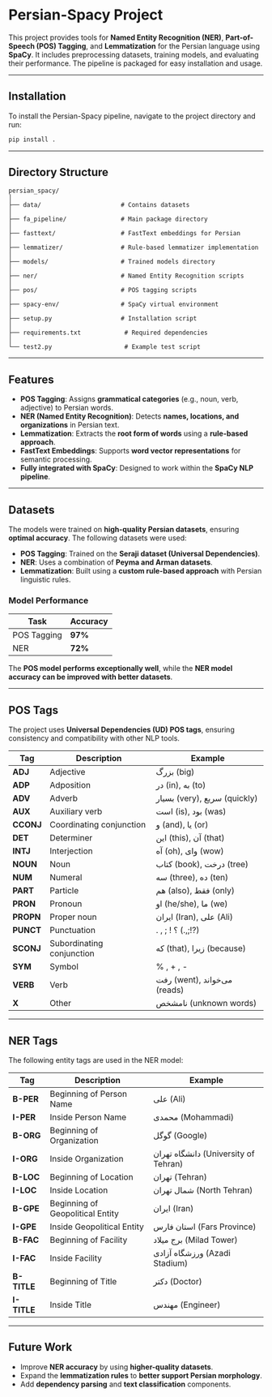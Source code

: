 # Persian-Spacy Project

This project provides tools for **Named Entity Recognition (NER)**, **Part-of-Speech (POS) Tagging**, and **Lemmatization** for the Persian language using **SpaCy**. It includes preprocessing datasets, training models, and evaluating their performance. The pipeline is packaged for easy installation and usage.

---

## Installation

To install the Persian-Spacy pipeline, navigate to the project directory and run:

```bash
pip install .
```

---

## Directory Structure

```plaintext
persian_spacy/
│
├── data/                      # Contains datasets
│
├── fa_pipeline/               # Main package directory
│
├── fasttext/                  # FastText embeddings for Persian
│
├── lemmatizer/                # Rule-based lemmatizer implementation
│
├── models/                    # Trained models directory
│
├── ner/                       # Named Entity Recognition scripts
│
├── pos/                       # POS tagging scripts
│
├── spacy-env/                 # SpaCy virtual environment
│
├── setup.py                   # Installation script
│
├── requirements.txt            # Required dependencies
│
└── test2.py                    # Example test script
```

---

## Features

- **POS Tagging**: Assigns **grammatical categories** (e.g., noun, verb, adjective) to Persian words.
- **NER (Named Entity Recognition)**: Detects **names, locations, and organizations** in Persian text.
- **Lemmatization**: Extracts the **root form of words** using a **rule-based approach**.
- **FastText Embeddings**: Supports **word vector representations** for semantic processing.
- **Fully integrated with SpaCy**: Designed to work within the **SpaCy NLP pipeline**.

---

## Datasets

The models were trained on **high-quality Persian datasets**, ensuring **optimal accuracy**. The following datasets were used:

- **POS Tagging**: Trained on the **Seraji dataset (Universal Dependencies)**.
- **NER**: Uses a combination of **Peyma and Arman datasets**.
- **Lemmatization**: Built using a **custom rule-based approach** with Persian linguistic rules.

### Model Performance

| Task        | Accuracy |
| ----------- | -------- |
| POS Tagging | **97%**  |
| NER         | **72%**  |

The **POS model performs exceptionally well**, while the **NER model accuracy can be improved with better datasets**.

---

## POS Tags

The project uses **Universal Dependencies (UD) POS tags**, ensuring consistency and compatibility with other NLP tools.

| Tag       | Description               | Example                      |
| --------- | ------------------------- | ---------------------------- |
| **ADJ**   | Adjective                 | بزرگ (big)                   |
| **ADP**   | Adposition                | در (in), به (to)             |
| **ADV**   | Adverb                    | بسیار (very), سریع (quickly) |
| **AUX**   | Auxiliary verb            | است (is), بود (was)          |
| **CCONJ** | Coordinating conjunction  | و (and), یا (or)             |
| **DET**   | Determiner                | این (this), آن (that)        |
| **INTJ**  | Interjection              | آه (oh), وای (wow)           |
| **NOUN**  | Noun                      | کتاب (book), درخت (tree)     |
| **NUM**   | Numeral                   | سه (three), ده (ten)         |
| **PART**  | Particle                  | هم (also), فقط (only)        |
| **PRON**  | Pronoun                   | او (he/she), ما (we)         |
| **PROPN** | Proper noun               | ایران (Iran), علی (Ali)      |
| **PUNCT** | Punctuation               | . , ; ! ؟ (.,;!?)            |
| **SCONJ** | Subordinating conjunction | که (that), زیرا (because)    |
| **SYM**   | Symbol                    | % , + , -                    |
| **VERB**  | Verb                      | رفت (went), می‌خواند (reads)  |
| **X**     | Other                     | نامشخص (unknown words)       |

---

## NER Tags

The following entity tags are used in the NER model:

| Tag         | Description                      | Example                              |
| ----------- | -------------------------------- | ------------------------------------ |
| **B-PER**   | Beginning of Person Name         | علی (Ali)                            |
| **I-PER**   | Inside Person Name               | محمدی (Mohammadi)                    |
| **B-ORG**   | Beginning of Organization        | گوگل (Google)                        |
| **I-ORG**   | Inside Organization              | دانشگاه تهران (University of Tehran) |
| **B-LOC**   | Beginning of Location            | تهران (Tehran)                       |
| **I-LOC**   | Inside Location                  | شمال تهران (North Tehran)            |
| **B-GPE**   | Beginning of Geopolitical Entity | ایران (Iran)                         |
| **I-GPE**   | Inside Geopolitical Entity       | استان فارس (Fars Province)           |
| **B-FAC**   | Beginning of Facility            | برج میلاد (Milad Tower)              |
| **I-FAC**   | Inside Facility                  | ورزشگاه آزادی (Azadi Stadium)        |
| **B-TITLE** | Beginning of Title               | دکتر (Doctor)                        |
| **I-TITLE** | Inside Title                     | مهندس (Engineer)                     |

---

## Future Work

- Improve **NER accuracy** by using **higher-quality datasets**.
- Expand the **lemmatization rules** to **better support Persian morphology**.
- Add **dependency parsing** and **text classification** components.

